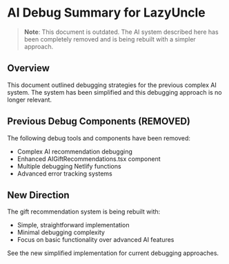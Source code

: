 # AI Debug Summary for LazyUncle

> **Note**: This document is outdated. The AI system described here has been completely removed and is being rebuilt with a simpler approach.

## Overview

This document outlined debugging strategies for the previous complex AI system. The system has been simplified and this debugging approach is no longer relevant.

## Previous Debug Components (REMOVED)

The following debug tools and components have been removed:
- Complex AI recommendation debugging
- Enhanced AIGiftRecommendations.tsx component
- Multiple debugging Netlify functions
- Advanced error tracking systems

## New Direction

The gift recommendation system is being rebuilt with:
- Simple, straightforward implementation
- Minimal debugging complexity
- Focus on basic functionality over advanced AI features

See the new simplified implementation for current debugging approaches. 